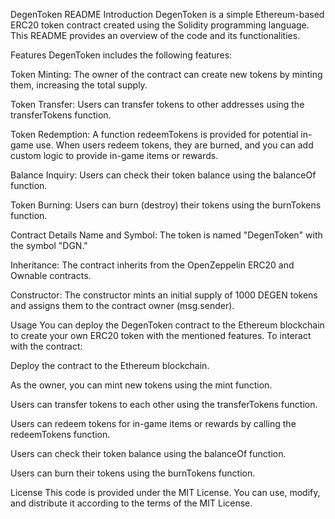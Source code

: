 DegenToken README
Introduction
DegenToken is a simple Ethereum-based ERC20 token contract created using the Solidity programming language. This README provides an overview of the code and its functionalities.

Features
DegenToken includes the following features:

Token Minting: The owner of the contract can create new tokens by minting them, increasing the total supply.

Token Transfer: Users can transfer tokens to other addresses using the transferTokens function.

Token Redemption: A function redeemTokens is provided for potential in-game use. When users redeem tokens, they are burned, and you can add custom logic to provide in-game items or rewards.

Balance Inquiry: Users can check their token balance using the balanceOf function.

Token Burning: Users can burn (destroy) their tokens using the burnTokens function.

Contract Details
Name and Symbol: The token is named "DegenToken" with the symbol "DGN."

Inheritance: The contract inherits from the OpenZeppelin ERC20 and Ownable contracts.

Constructor: The constructor mints an initial supply of 1000 DEGEN tokens and assigns them to the contract owner (msg.sender).

Usage
You can deploy the DegenToken contract to the Ethereum blockchain to create your own ERC20 token with the mentioned features. To interact with the contract:

Deploy the contract to the Ethereum blockchain.

As the owner, you can mint new tokens using the mint function.

Users can transfer tokens to each other using the transferTokens function.

Users can redeem tokens for in-game items or rewards by calling the redeemTokens function.

Users can check their token balance using the balanceOf function.

Users can burn their tokens using the burnTokens function.

License
This code is provided under the MIT License. You can use, modify, and distribute it according to the terms of the MIT License.
